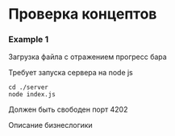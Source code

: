 # Проверка концептов

### Example 1

Загрузка файла с отражением прогресс бара

Требует запуска сервера на node js

```
cd ./server
node index.js
```

Должен быть свободен порт 4202


Описание бизнеслогики
